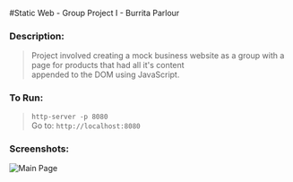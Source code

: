 #Static Web - Group Project I - Burrita Parlour

### Description:

> Project involved creating a mock business website as a group with a page for products that had all it's content  
> appended to the DOM using JavaScript.  

### To Run:
> `http-server -p 8080`  
> Go to: `http://localhost:8080`

### Screenshots:

![Main Page]()  
![]()  
![]()  